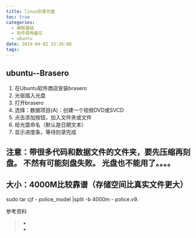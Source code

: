 ```yaml
---
title: linux刻录光盘
toc: true
categories:
  - 编程基础
  - 软件使用备忘
  - ubuntu
date: 2019-04-02 15:26:08
tags:
---
```


## ubuntu--Brasero

1. 在Ubuntu软件商店安装brasero
2. 光驱插入光盘
3. 打开brasero
4. 选择：数据项目(A)：创建一个视频DVD或SVCD
5. 点击添加按钮，加入文件夹或文件
6. 给光盘命名（默认是日期文本）
7. 显示进度条，等待刻录完成

## 注意：带很多代码和数据文件的文件夹，要先压缩再刻盘。 不然有可能刻盘失败。  光盘也不能用了。。。。

## 大小：4000M比较靠谱（存储空间比真实文件更大）

sudo tar cjf - police_model |split -b 4000m - police.v9.







参考资料

> - []()
> - []()
